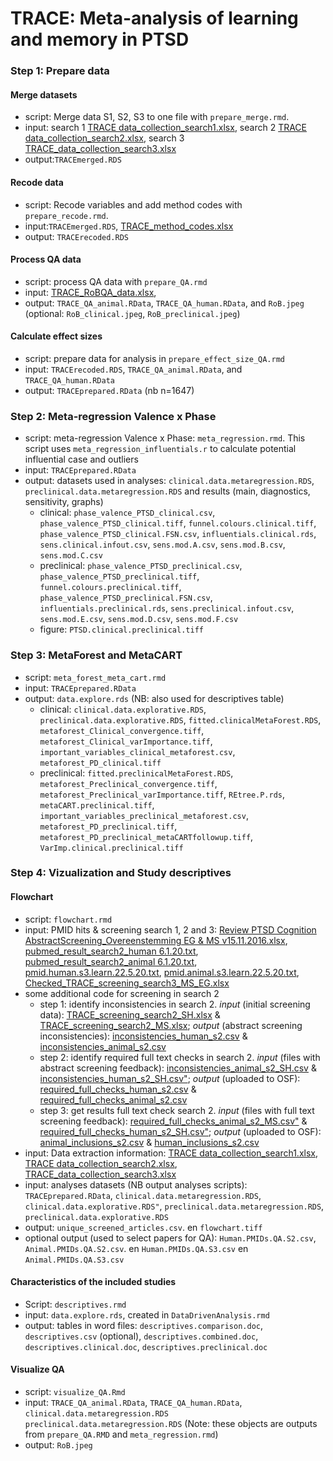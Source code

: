 # TRACE: Meta-analysis of learning and memory in PTSD

### Step 1: Prepare data

#### Merge datasets
- script: Merge data S1, S2, S3 to one file with `prepare_merge.rmd`.
- input: search 1 [TRACE data_collection_search1.xlsx](https://osf.io/tqmwb), search 2 [TRACE data_collection_search2.xlsx](https://osf.io/xqpm3), search 3 [TRACE_data_collection_search3.xlsx](https://osf.io/wbrcm)
- output:`TRACEmerged.RDS`

#### Recode data
- script: Recode variables and add method codes with `prepare_recode.rmd`.
- input:`TRACEmerged.RDS`, [TRACE_method_codes.xlsx](https://osf.io/25et8)
- output: `TRACErecoded.RDS`

#### Process QA data
- script: process QA data with `prepare_QA.rmd`
- input: [TRACE_RoBQA_data.xlsx](https://osf.io/tckb5), 
- output: `TRACE_QA_animal.RData`, `TRACE_QA_human.RData`, and `RoB.jpeg` (optional: `RoB_clinical.jpeg`, `RoB_preclinical.jpeg`)

#### Calculate effect sizes
- script: prepare data for analysis in `prepare_effect_size_QA.rmd`
- input: `TRACErecoded.RDS`, `TRACE_QA_animal.RData`, and `TRACE_QA_human.RData`
- output: `TRACEprepared.RData` (nb n=1647)


### Step 2: Meta-regression Valence x Phase
- script: meta-regression Valence x Phase: `meta_regression.rmd`. This script uses `meta_regression_influentials.r` to calculate potential influential case and outliers
- input: `TRACEprepared.RData`
- output: datasets used in analyses: `clinical.data.metaregression.RDS`, `preclinical.data.metaregression.RDS` and results (main, diagnostics, sensitivity, graphs)
  - clinical: `phase_valence_PTSD_clinical.csv`, `phase_valence_PTSD_clinical.tiff`, `funnel.colours.clinical.tiff`, `phase_valence_PTSD_clinical.FSN.csv`, `influentials.clinical.rds`, `sens.clinical.infout.csv`, `sens.mod.A.csv`, `sens.mod.B.csv`, `sens.mod.C.csv`
  - preclinical: `phase_valence_PTSD_preclinical.csv`, `phase_valence_PTSD_preclinical.tiff`, `funnel.colours.preclinical.tiff`, `phase_valence_PTSD_preclinical.FSN.csv`, `influentials.preclinical.rds`, `sens.preclinical.infout.csv`, `sens.mod.E.csv`, `sens.mod.D.csv`, `sens.mod.F.csv`
  - figure: `PTSD.clinical.preclinical.tiff`
 
 
### Step 3: MetaForest and MetaCART
- script: `meta_forest_meta_cart.rmd`
- input: `TRACEprepared.RData`
- output: `data.explore.rds` (NB: also used for descriptives table)
  - clinical: `clinical.data.explorative.RDS`, `preclinical.data.explorative.RDS`, `fitted.clinicalMetaForest.RDS`, `metaforest_Clinical_convergence.tiff`, `metaforest_Clinical_varImportance.tiff`, `important_variables_clinical_metaforest.csv`, `metaforest_PD_clinical.tiff`
  - preclinical: `fitted.preclinicalMetaForest.RDS`, `metaforest_Preclinical_convergence.tiff`, `metaforest_Preclinical_varImportance.tiff`, `REtree.P.rds`, `metaCART.preclinical.tiff`, `important_variables_preclinical_metaforest.csv`, `metaforest_PD_preclinical.tiff`, `metaforest_PD_preclinical_metaCARTfollowup.tiff`, `VarImp.clinical.preclinical.tiff`


### Step 4: Vizualization and Study descriptives

#### Flowchart
- script: `flowchart.rmd`
- input: PMID hits & screening search 1, 2 and 3: [Review PTSD Cognition AbstractScreening_Overeenstemming EG & MS v15.11.2016.xlsx](https://osf.io/7k6wh), [pubmed_result_search2_human 6.1.20.txt](https://osf.io/7kdmu), [pubmed_result_search2_animal 6.1.20.txt](https://osf.io/fs2gq), [pmid.human.s3.learn.22.5.20.txt](https://osf.io/nqgaf), [pmid.animal.s3.learn.22.5.20.txt](https://osf.io/s3ake), [Checked_TRACE_screening_search3_MS_EG.xlsx](https://osf.io/famr7)
- some additional code for screening in search 2
  - step 1: identify inconsistencies in search 2. *input* (initial screening data): [TRACE_screening_search2_SH.xlsx](https://osf.io/pu6bf) & [TRACE_screening_search2_MS.xlsx](https://osf.io/56fyu); *output* (abstract screening inconsistencies): [inconsistencies_human_s2.csv](https://osf.io/jgf9v) &  [inconsistencies_animal_s2.csv](https://osf.io/9z2tj)
  - step 2: identify required full text checks in search 2. *input* (files with abstract screening feedback): [inconsistencies_animal_s2_SH.csv](https://osf.io/ugyrp) & [inconsistencies_human_s2_SH.csv"](https://osf.io/kve78); *output* (uploaded to OSF): [required_full_checks_human_s2.csv](https://osf.io/92mf5) & [required_full_checks_animal_s2.csv](https://osf.io/pwtxq)
  - step 3: get results full text check search 2. *input* (files with full text screening feedback): [required_full_checks_animal_s2_MS.csv"](https://osf.io/xmua6) & [required_full_checks_human_s2_SH.csv"](https://osf.io/ce35r); *output* (uploaded to OSF): [animal_inclusions_s2.csv](https://osf.io/m9rey) & [human_inclusions_s2.csv](https://osf.io/fe5sh)
- input: Data extraction information: [TRACE data_collection_search1.xlsx](https://osf.io/tqmwb), [TRACE data_collection_search2.xlsx](https://osf.io/xqpm3), [TRACE_data_collection_search3.xlsx](https://osf.io/wbrcm)  
- input: analyses datasets (NB output analyses scripts): `TRACEprepared.RData`, `clinical.data.metaregression.RDS`, `clinical.data.explorative.RDS"`, `preclinical.data.metaregression.RDS`, `preclinical.data.explorative.RDS`
- output: `unique_screened_articles.csv`. en `flowchart.tiff`
- optional output (used to select papers for QA): `Human.PMIDs.QA.S2.csv`, `Animal.PMIDs.QA.S2.csv`. en `Human.PMIDs.QA.S3.csv` en `Animal.PMIDs.QA.S3.csv`

#### Characteristics of the included studies
- Script: `descriptives.rmd`
- input: `data.explore.rds`, created in `DataDrivenAnalysis.rmd`
- output: tables in word files: `descriptives.comparison.doc`, `descriptives.csv` (optional), `descriptives.combined.doc`, `descriptives.clinical.doc`, `descriptives.preclinical.doc`
  
#### Visualize QA
- script: `visualize_QA.Rmd`
- input: `TRACE_QA_animal.RData`, `TRACE_QA_human.RData`, `clinical.data.metaregression.RDS` `preclinical.data.metaregression.RDS` (Note: these objects are outputs from `prepare_QA.RMD` and `meta_regression.rmd`)
- output: `RoB.jpeg`